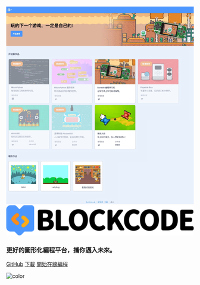 ![](_media/playgrounds.jpg)
![](../_media/bar.png ':size=60%')

### 更好的圖形化編程平台，攜你邁入未來。

[GitHub](https://github.com/BlockCodeLab/playgrounds-app)
[下載](#download)
[開始在線編程](https://make.blockcode.fun)

![color](#e9f1fc)
